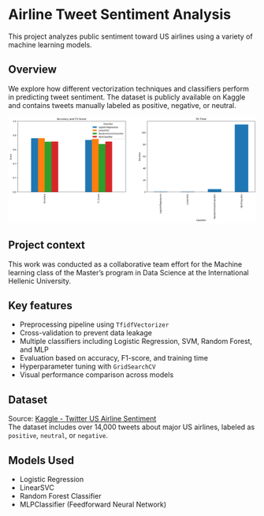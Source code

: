 # Airline Tweet Sentiment Analysis

This project analyzes public sentiment toward US airlines using a variety of machine learning models.

## Overview

We explore how different vectorization techniques and classifiers perform in predicting tweet sentiment. The dataset is publicly available on Kaggle and contains tweets manually labeled as positive, negative, or neutral.

![Project Visualization](./images/sample-output.png)

## Project context 

This work was conducted as a collaborative team effort for the Machine learning class of the Master’s program in Data Science at the International Hellenic University.

## Key features
- Preprocessing pipeline using `TfidfVectorizer`
- Cross-validation to prevent data leakage
- Multiple classifiers including Logistic Regression, SVM, Random Forest, and MLP
- Evaluation based on accuracy, F1-score, and training time
- Hyperparameter tuning with `GridSearchCV`
- Visual performance comparison across models

## Dataset

Source: [Kaggle - Twitter US Airline Sentiment](https://www.kaggle.com/datasets/crowdflower/twitter-airline-sentiment)  
The dataset includes over 14,000 tweets about major US airlines, labeled as `positive`, `neutral`, or `negative`.

## Models Used

- Logistic Regression
- LinearSVC
- Random Forest Classifier
- MLPClassifier (Feedforward Neural Network)

